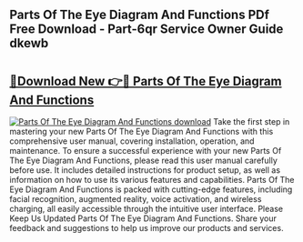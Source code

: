 ## Parts Of The Eye Diagram And Functions PDf Free Download - Part-6qr Service Owner Guide dkewb

# <h2><a href="http://dflnq2w.blite.top/?on=Parts+Of+The+Eye+Diagram+And+Functions">🔗Download New 👉🔴 Parts Of The Eye Diagram And Functions</a></h2>

[![Parts Of The Eye Diagram And Functions download](https://i.imgur.com/lujVjoI.png)](http://dflnq2w.blite.top/?on=Parts+Of+The+Eye+Diagram+And+Functions)
Take the first step in mastering your new Parts Of The Eye Diagram And Functions with this comprehensive user manual, covering installation, operation, and maintenance. To ensure a successful experience with your new Parts Of The Eye Diagram And Functions, please read this user manual carefully before use. It includes detailed instructions for product setup, as well as information on how to use its various features and capabilities. Parts Of The Eye Diagram And Functions is packed with cutting-edge features, including facial recognition, augmented reality, voice activation, and wireless charging, all easily accessible through the intuitive user interface. Please Keep Us Updated Parts Of The Eye Diagram And Functions. Share your feedback and suggestions to help us improve our products and services.

